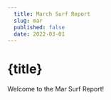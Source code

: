 ```yaml
---
  title: March Surf Report
  slug: mar
  published: false
  date: 2022-03-01
---
```


# {title}

Welcome to the Mar Surf Report!